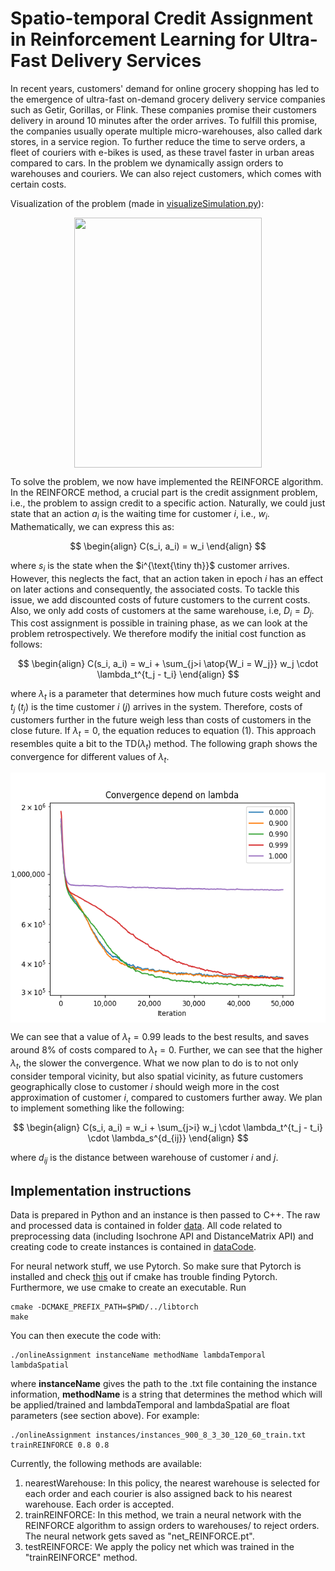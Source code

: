 # Spatio-temporal Credit Assignment in Reinforcement Learning for Ultra-Fast Delivery Services

In recent years, customers' demand for online grocery shopping has led to the emergence of ultra-fast on-demand grocery delivery service companies such as Getir, Gorillas, or Flink. These companies promise their customers delivery in around 10 minutes after the order arrives. To fulfill this promise, the companies usually operate multiple micro-warehouses, also called dark stores, in a service region. To further reduce the time to serve orders, a fleet of couriers with e-bikes is used, as these travel faster in urban areas compared to cars. In the problem we dynamically assign orders to warehouses and couriers. We can also reject customers, which comes with certain costs.

Visualization of the problem (made in [visualizeSimulation.py](dataCode/visualizeSimulation.py)):

<p style="text-align:center;">
<img src="animation.gif" width="300" height="400" align="center"></p>

To solve the problem, we now have implemented the REINFORCE algorithm. In the REINFORCE method, a crucial part is the credit assignment problem, i.e., the problem to assign credit to a specific action. Naturally, we could just state that an action $a_i$ is the waiting time for customer $i$, i.e., $w_i$. Mathematically, we can express this as:

$$
\begin{align}
C(s_i, a_i) = w_i
\end{align}
$$

where $s_i$ is the state when the $i^{\text{\tiny th}}$ customer arrives. However, this neglects the fact, that an action taken in epoch $i$ has an effect on later actions and consequently, the associated costs. To tackle this issue, we add discounted costs of future customers to the current costs. Also, we only add costs of customers at the same warehouse, i.e, $D_i = D_j$. This cost assignment is possible in training phase, as we can look at the problem retrospectively. We therefore modify the initial cost function as follows: 

$$
\begin{align}
C(s_i, a_i) = w_i + \sum_{j>i \atop{W_i = W_j}} w_j \cdot \lambda_t^{t_j - t_i}
\end{align}
$$

where $\lambda_t$ is a parameter that determines how much future costs weight and $t_j$ ($t_j$) is the time customer $i$ ($j$) arrives in the system. Therefore, costs of customers further in the future weigh less than costs of customers in the close future. If $\lambda_t = 0$, the equation reduces to equation $(1)$. This approach resembles quite a bit to the TD($\lambda_t$) method. The following graph shows the convergence for different values of $\lambda_t$.   

<p style="text-align:center;">
<img src="convergence.png" width="600" height="400" align="center"></p>

We can see that a value of $\lambda_t = 0.99$ leads to the best results, and saves around 8% of costs compared to $\lambda_t = 0$. Further, we can see that the higher $\lambda_t$, the slower the convergence.
What we now plan to do is to not only consider temporal vicinity, but also spatial vicinity, as future customers geographically close to customer $i$ should weigh more in the cost approximation of customer $i$, compared to customers further away. We plan to implement something like the following:

$$
\begin{align}
C(s_i, a_i) = w_i + \sum_{j>i} w_j \cdot \lambda_t^{t_j - t_i} \cdot \lambda_s^{d_{ij}}
\end{align}
$$

where $d_{ij}$ is the distance between warehouse of customer $i$ and $j$. 


## Implementation instructions
Data is prepared in Python and an instance is then passed to C++. The raw and processed data is contained in folder [data](data). All code related to preprocessing data (including Isochrone API and DistanceMatrix API) and creating code to create instances is contained in [dataCode](dataCode).

For neural network stuff, we use Pytorch. So make sure that Pytorch is installed and check [this](https://github.com/pytorch/pytorch/issues/12449) out if cmake has trouble finding Pytorch. Furthermore, we use cmake to create an executable. Run 

```
cmake -DCMAKE_PREFIX_PATH=$PWD/../libtorch
make
```



You can then execute the code with:

```
./onlineAssignment instanceName methodName lambdaTemporal lambdaSpatial
```

where **instanceName** gives the path to the .txt file containing the instance information, **methodName** is a string that determines the method which will be applied/trained and lambdaTemporal and lambdaSpatial are float parameters (see section above). For example:

```
./onlineAssignment instances/instances_900_8_3_30_120_60_train.txt trainREINFORCE 0.8 0.8
```

Currently, the following methods are available:
1. nearestWarehouse: In this policy, the nearest warehouse is selected for each order and each courier is also assigned back to his nearest warehouse. Each order is accepted.
2. trainREINFORCE: In this method, we train a neural network with the REINFORCE algorithm to assign orders to warehouses/ to reject orders. The neural network gets saved as "net_REINFORCE.pt".
3. testREINFORCE: We apply the policy net which was trained in the "trainREINFORCE" method.
